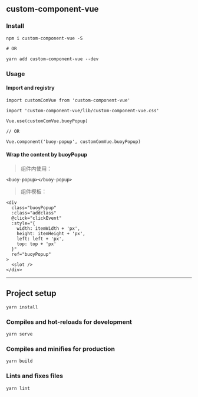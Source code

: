 ## custom-component-vue

### Install

```
npm i custom-component-vue -S

# OR

yarn add custom-component-vue --dev

```

### Usage

#### Import and registry

```
import customComVue from 'custom-component-vue'

import 'custom-component-vue/lib/custom-component-vue.css'

Vue.use(customComVue.buoyPopup)

// OR

Vue.component('buoy-popup', customComVue.buoyPopup)

```

#### Wrap the content by buoyPopup

> 组件内使用：

```
<buoy-popup></buoy-popup>
```

> 组件模板：

```
<div
  class="buoyPopup"
  :class="addclass"
  @click="clickEvent"
  :style="{
    width: itemWidth + 'px',
    height: itemHeight + 'px',
    left: left + 'px',
    top: top + 'px'
  }"
  ref="buoyPopup"
>
  <slot />
</div>

```

---

## Project setup

```
yarn install
```

### Compiles and hot-reloads for development

```
yarn serve
```

### Compiles and minifies for production

```
yarn build
```

### Lints and fixes files

```
yarn lint
```
